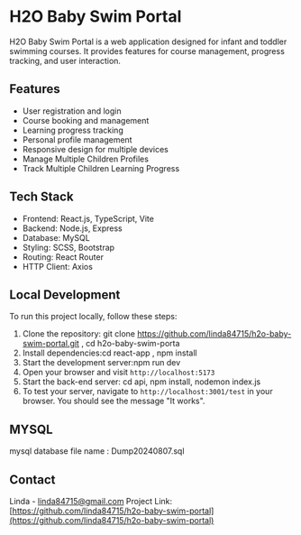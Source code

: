# H2O Baby Swim Portal

H2O Baby Swim Portal is a web application designed for infant and toddler swimming courses. It provides features for course management, progress tracking, and user interaction.

## Features
- User registration and login
- Course booking and management
- Learning progress tracking
- Personal profile management
- Responsive design for multiple devices
- Manage Multiple Children Profiles
- Track Multiple Children Learning Progress

## Tech Stack
- Frontend: React.js, TypeScript, Vite
- Backend: Node.js, Express
- Database: MySQL
- Styling: SCSS, Bootstrap
- Routing: React Router
- HTTP Client: Axios

## Local Development

To run this project locally, follow these steps:
1. Clone the repository: git clone https://github.com/linda84715/h2o-baby-swim-portal.git , cd h2o-baby-swim-porta
2. Install dependencies:cd react-app , npm install
4. Start the development server:npm run dev
5. Open your browser and visit `http://localhost:5173`
6. Start the back-end server: cd api, npm install, nodemon index.js
7. To test your server, navigate to `http://localhost:3001/test` in your browser. You should see the message "It works".

## MYSQL
mysql database file name : Dump20240807.sql

## Contact

Linda - linda84715@gmail.com
Project Link: [https://github.com/linda84715/h2o-baby-swim-portal](https://github.com/linda84715/h2o-baby-swim-portal)
